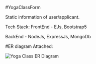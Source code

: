 #YogaClassForm
 
Static information of user/applicant.

Tech Stack:
 FrontEnd - EJs, Bootstrap5
  
 BackEnd - NodeJs, ExpressJs, MongoDb

#ER diagram Attached:

![Yoga Class ER Diagram](https://user-images.githubusercontent.com/86347526/207423031-475a09ec-d468-4629-a37d-cf9d04890178.png)
